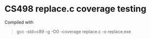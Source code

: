 # CS498 replace.c coverage testing

Compiled with
> gcc -std=c89 -g -O0 -coverage replace.c -o replace.exe
